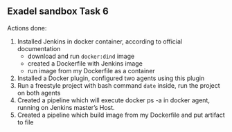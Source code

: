 ## Exadel sandbox Task 6

Actions done:
1. Installed Jenkins in docker container, according to official documentation
   - download and run `docker:dind` image
   - created a Dockerfile with Jenkins image
   - run image from my Dockerfile as a container
2. Installed a Docker plugin, configured two agents using this plugin
3. Run a freestyle project with bash command `date` inside, run the project on both agents
4. Created a pipeline which will execute docker ps -a in docker agent, running on Jenkins master’s Host.
5. Created a pipeline which build image from my Dockerfile and put artifact to file
